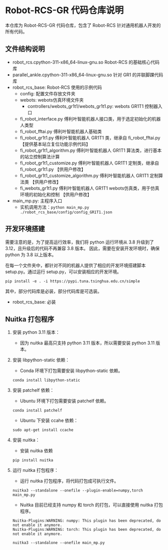 # Robot-RCS-GR 代码仓库说明

本仓库为 Robot-RCS-GR 代码仓库，包含了 Robot-RCS 针对通用机器人开发的所有代码。

## 文件结构说明

- robot_rcs.cpython-311-x86_64-linux-gnu.so Robot-RCS 的基础核心代码库
- parallel_ankle.cpython-311-x86_64-linux-gnu.so 针对 GR1 的并联脚踝代码库
- robot_rcs_base: Robot-RCS 使用的示例代码
    - config: 配置文件存放文件夹
    - webots: webots仿真环境文件夹
        - controllers/webots_gr1t1/webots_gr1t1.py: webots GR1T1 控制器入口
    - fi_robot_interface.py 傅利叶智能机器人接口类，用于选定初始化的机器人类型
    - fi_robot_fftai.py 傅利叶智能机器人基础类
    - fi_robot_gr1t1.py 傅利叶智能机器人 GR1T1 类，继承自 fi_robot_fftai.py 【提供基本站立复位功能示例代码】
    - fi_robot_gr1t1_algorithm.py 傅利叶智能机器人 GR1T1 算法类，进行基本的站立控制算法计算
    - fi_robot_gr1t1_customize.py 傅利叶智能机器人 GR1T1 定制类，继承自 fi_robot_gr1t1.py 【供用户修改】
    - fi_robot_gr1t1_customize_algorithm.py 傅利叶智能机器人 GR1T1 定制算法类 【供用户修改】
    - fi_webots_gr1t1.py 傅利叶智能机器人 GR1T1 webots仿真类，用于仿真环境的初始化和控制 【供用户修改】
- main_mp.py: 主程序入口
    - 实机调用方法：`python main_mp.py ./robot_rcs_base/config/config_GR1T1.json`

## 开发环境搭建

需要注意的是，为了提高运行效率，我们将 python 运行环境从 3.8 升级到了 3.12，且升级后的代码不再兼容 3.8 版本。
因此，需要在安装开发环境时，确保 python 为 3.8 以上版本。

在每一个文件夹中，都针对不同的机器人提供了相应的开发环境搭建脚本 setup.py。通过运行 setup.py，可以安装相应的开发环境。

```
pip install -e . -i https://pypi.tuna.tsinghua.edu.cn/simple
```

其中，部分代码库是必装，部分代码库是可选装。

- robot_rcs_base: 必装

## Nuitka 打包程序

1. 安装 python 3.11 版本：
    - 因为 nuitka 最高只支持 python 3.11 版本，所以需要安装 python 3.11 版本。

2. 安装 libpython-static 依赖：
    - Conda 环境下打包需要安装 libpython-static 依赖。
    ```
    conda install libpython-static
    ```

3. 安装 patchelf 依赖：
    - Ubuntu 环境下打包需要安装 patchelf 依赖。
    ```
    conda install patchelf
    ```
    - Ubuntu 下安装 ccahe 依赖：
    ```
    sudo apt-get install ccache
    ```

4. 安装 nuitka：
    - 安装 nuitka 依赖
    ```
    pip install nuitka
    ```

5. 运行 nuitka 打包程序：
    - 运行 nuitka 打包程序，将代码打包成可执行文件。
    ```
    nuitka3 --standalone --onefile --plugin-enable=numpy,torch main_mp.py
    ```
    - Nuitka 目前已经支持 numpy 和 torch 的打包，可以直接使用 nuitka 打包程序。
   ```
   Nuitka-Plugins:WARNING: numpy: This plugin has been deprecated, do not enable it anymore.
   Nuitka-Plugins:WARNING: torch: This plugin has been deprecated, do not enable it anymore.

   nuitka3 --standalone --onefile main_mp.py
   ```
